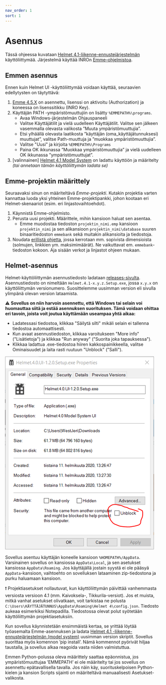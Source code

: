 ```yaml
---
nav_order: 1
sort: 1
---
```


# Asennus

Tässä ohjeessa kuvataan [Helmet 4.1-liikenne-ennustejärjestelmän](https://github.com/HSLdevcom/helmet-model-system) käyttöliittymää. 
Järjestelmä käyttää INROn [Emme–ohjelmistoa](https://www.inrosoftware.com/en/products/emme/).

## Emmen asennus

Ennen kuin Helmet UI -käyttöliittymää voidaan käyttää, seuraavien edellytysten on täytyttävä:

1.	[Emme 4.5.X](https://www.inrosoftware.com/en/products/emme/) on asennettu, lisenssi on aktivoitu (Authorization) 
   ja koneessa on lisenssitikku (INRO Key).
2.	Käyttäjän PATH -ympäristömuuttujiin on lisätty `%EMMEPATH%\programs`.
    -	Avaa Windows-järjestelmän Ohjauspaneeli
    -	Valitse Käyttäjätilit ja vielä uudelleen Käyttäjätilit. Valitse sen jälkeen vasemmalla olevasta valikosta ”Muuta ympäristömuuttujia”.
    -	Etsi ylhäällä olevasta laatikosta ”käyttäjän (oma_käyttäjätunnuksesi) muuttujat”, valitse Path-muuttuja ja ”muokkaa ympäristömuuttujia”.
    -	Valitse "Uusi" ja kirjoita `%EMMEPATH%\Programs`
    -	Paina OK ikkunassa ”Muokkaa ympäristömuuttujia” ja vielä uudelleen OK ikkunassa ”ympäristömuuttujat”.
3.	[valinnainen] [Helmet 4.1 Model System](https://github.com/HSLdevcom/helmet-model-system) on ladattu käyttöön ja määritelty 
   _(tai annetaan tämän käyttöliittymän ladata se)_

## Emme-projektin määrittely

Seuraavaksi sinun on määriteltävä *Emme-projekti*. 
Kutakin projektia varten kannattaa luoda yksi yhteinen Emme-projektipankki, johon kootaan eri Helmet-skenaariot (esim. eri linjastovaihtoehdot).

1. Käynnistä Emme-ohjelmisto.
2. Perusta uusi projekti. Määrittele, mihin kansioon haluat sen asentaa. 
   - Emme muodostaa tiedoston `projektin_nimi.emp` kansioon `projektin_nimi` ja sen alikansioon 
     `projektin_nimi\database` suuren binaaritiedoston `emmebank` sekä muitakin alikansioita ja tiedostoja.
3. Noudata [erillistä ohjetta](sijopankki.md), jossa kerrotaan mm. sopivista dimensioista (solmujen, linkkien ym. maksimimäärät). 
   Ne vaikuttavat em. `emmebank`-tiedoston kokoon. Aja sisään verkot ja linjastot ohjeen mukaan.

## Helmet-asennus

Helmet-käyttöliittymän asennustiedosto ladataan [releases-sivulta](https://github.com/HSLdevcom/helmet-ui/releases).
Asennustiedosto on nimeltään `Helmet.4.1-x.y.z.Setup.exe`, jossa `x.y.x` on käyttöliittymän
versionumero. Suosittelemme uusimman version eli sivulla ylimpänä olevan version lataamista.

:warning: **Sovellus on niin harvoin asennettu, että Windows tai selain voi huomauttaa siitä ja
estää asennuksen suorituksen. Tämä voidaan ohittaa eri tavoin, joista voit joutua käyttämään
useampaa yhtä aikaa:**

- Ladatessasi tiedostoa, klikkaa "Säilytä silti" mikäli selain ei tallenna tiedostoa
  automaattisesti.
- Kun avaat asennustiedoston, klikkaa varoitukseen "More info" ("Lisätietoja") ja klikkaa "Run
  anyway" ("Suorita joka tapauksessa").
- Klikkaa ladattua .exe-tiedostoa hiiren kakkospainikkeella, valitse Ominaisuudet ja laita rasti
  ruutuun "Unblock" ("Salli").

![Unblock](images/unblock.png)
 
Sovellus asentuu käyttäjän koneelle kansioon `%HOMEPATH%/AppData`. Varsinainen sovellus on kansiossa `AppData\Local`, ja sen asetukset 
kansiossa `AppData\Roaming`. 
Jos käyttäjällä jostain syystä ei ole pääsyä `AppData`-kansioon, vaihtoehto on sovelluksen lataaminen zip-tiedostona ja purku haluamaan kansioon.

:exclamation: Projektiasetukset nollautuvat, kun käyttöliittymän päivittää vanhemmasta versiosta
versioon 4.1 (mm. Kaivoksela-, Tikkurila-versiot). Jos et muista, mitkä vanhat asetukset
olivatkaan, voit tarkistaa ne polusta
`C:\Users\KÄYTTÄJÄTUNNUS\AppData\Roaming\Helmet 4\config.json`. Tiedosto aukeaa esimerkiksi
Notepadilla. Tiedostossa olevat polut syötetään käyttöliittymän projektiasetuksiin.

Kun sovellus käynnistetään ensimmäistä kertaa, se yrittää löytää työasemalta Emme-asennuksen ja ladata 
[Helmet 4.1 -liikenne-ennustejärjestelmän (model system)](https://github.com/HSLdevcom/helmet-model-system) 
uusimman version skriptit. Sovellus suorittaa myös komennon ’pip install’. 
Nämä kommennot pyörivät hiljaa taustalla, ja sovellus alkaa reagoida vasta niiden valmistuttua.

Emmen Python-polussa oleva määrittely saattaa epäonnistua, 
jos ympäristömuuttujaa ’EMMEPATH’ ei ole määritelty tai jos sovellus on asennettu epätavallisella tavalla. Jos näin käy, suorituskelpoisen 
Python-kielen ja kansion Scripts sijainti on määriteltävä manuaalisesti Asetukset-valikosta.
